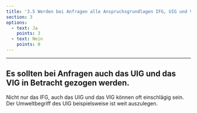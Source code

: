 ```yaml
---
title: '3.5 Werden bei Anfragen alle Anspruchsgrundlagen IFG, UIG und VIG geprüft?'
section: 3
options:
  - text: Ja
    points: 3
  - text: Nein
    points: 0
---
```

---
## Es sollten bei Anfragen auch das UIG und das VIG in Betracht gezogen werden.

Nicht nur das IFG, auch das UIG und das VIG können oft einschlägig sein. Der Umweltbegriff des UIG beispielsweise ist weit auszulegen.
